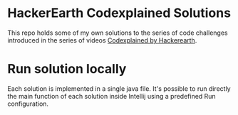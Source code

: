 # HackerEarth Codexplained Solutions

This repo holds some of my own solutions to the series of code challenges
introduced in the series of videos [Codexplained by Hackerearth](https://www.youtube.com/playlist?list=PL1YS4hYJip07A-YteNUR8qTeA_wHQarDX).

# Run solution locally

Each solution is implemented in a single java file. It's possible to run
directly the main function of each solution inside Intellij using a predefined
Run configuration.

